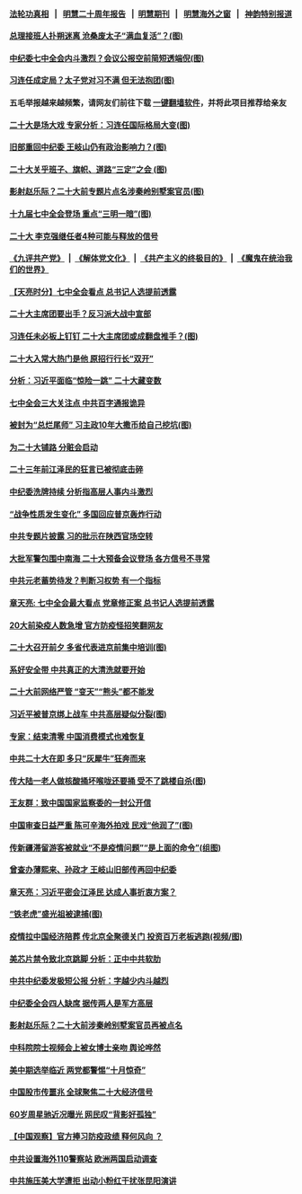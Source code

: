 #### [法轮功真相](https://github.com/gfw-breaker/truth/blob/master/README.md?t=0) &nbsp;&nbsp;|&nbsp;&nbsp; [明慧二十周年报告](https://github.com/gfw-breaker/mh-reports/blob/master/README.md?t=0) &nbsp;&nbsp;|&nbsp;&nbsp;[明慧期刊](https://github.com/gfw-breaker/mh-qikan) &nbsp;&nbsp;|&nbsp;&nbsp; [明慧海外之窗](https://github.com/gfw-breaker/mh-news/blob/master/README.md?t=0) &nbsp;&nbsp;|&nbsp;&nbsp; [神韵特别报道](https://github.com/gfw-breaker/mh-news/blob/master/shenyun.md?t=0)
#### [ 总理接班人扑朔迷离 沧桑废太子“满血复活”？(图)](https://github.com/gfw-breaker/banned-news1/blob/master/pages/p2/1018821.md)
#### [ 中纪委七中全会内斗激烈？会议公报空前简短透端倪(图)](https://github.com/gfw-breaker/banned-news1/blob/master/pages/p2/1018759.md)
#### [ 习连任成定局？太子党对习不满 但无法抱团(图)](https://github.com/gfw-breaker/banned-news1/blob/master/pages/p2/1018737.md)
#### 五毛举报越来越频繁，请网友们前往下载 [一键翻墙软件](https://github.com/gfw-breaker/ssr-accounts)，并将此项目推荐给亲友
#### [ 二十大是场大戏 专家分析：习连任国际格局大变(图)](https://github.com/gfw-breaker/banned-news1/blob/master/pages/p2/1018739.md)
#### [ 旧部重回中纪委 王岐山仍有政治影响力？(图)](https://github.com/gfw-breaker/banned-news1/blob/master/pages/p2/1018838.md)
#### [ 二十大关乎班子、旗帜、道路“三定”之会 (图)](https://github.com/gfw-breaker/banned-news1/blob/master/pages/p2/1018749.md)
#### [ 影射赵乐际？二十大前专题片点名涉秦岭别墅案官员(图)](https://github.com/gfw-breaker/banned-news1/blob/master/pages/p2/1018848.md)
#### [ 十九届七中全会登场 重点“三明一暗”(图)](https://github.com/gfw-breaker/banned-news1/blob/master/pages/p2/1018704.md)
#### [ 二十大 李克强继任者4种可能与释放的信号](https://github.com/gfw-breaker/banned-news1/blob/master/pages/nsc413/n13842649.md)
#### [《九评共产党》](https://github.com/begood0513/9ping.md/blob/master/README.md) &nbsp;|&nbsp; [《解体党文化》](../../../../jtdwh.md/blob/master/README.md)  &nbsp;|&nbsp; [《共产主义的终极目的》](../../../../gczydzjmd.md/blob/master/README.md) &nbsp;|&nbsp; [《魔鬼在统治我们的世界》](../../../../mgztzwmdsj.md/blob/master/README.md) 
#### [ 【天亮时分】七中全会看点 总书记人选提前透露](https://github.com/gfw-breaker/banned-news1/blob/master/pages/nsc413/n13842636.md)
#### [ 二十大主席团要出手？反习派大战中宣部](https://github.com/gfw-breaker/banned-news1/blob/master/pages/soh5/661221.md)
#### [ 习连任未必板上钉钉 二十大主席团或成翻盘推手？(图)](https://github.com/gfw-breaker/banned-news1/blob/master/pages/p2/1018673.md)
#### [ 二十大入常大热门是他 原招行行长“双开”](https://github.com/gfw-breaker/banned-news1/blob/master/pages/soh5/661134.md)
#### [ 分析：习近平面临“惊险一跳” 二十大藏变数](https://github.com/gfw-breaker/banned-news1/blob/master/pages/prog204/a103548503.md)
#### [ 七中全会三大关注点 中共百字通报诡异](https://github.com/gfw-breaker/banned-news1/blob/master/pages/nsc413/n13842488.md)
#### [ 被封为“总烂尾师” 习主政10年大撒币给自己挖坑(图)](https://github.com/gfw-breaker/banned-news1/blob/master/pages/p2/1018594.md)
#### [ 为二十大铺路 分赃会启动](https://github.com/gfw-breaker/banned-news1/blob/master/pages/soh5/661191.md)
#### [ 二十三年前江泽民的狂言已被彻底击碎](https://github.com/gfw-breaker/banned-news1/blob/master/pages/soh5/661104.md)
#### [ 中纪委洗牌持续 分析指高层人事内斗激烈](https://github.com/gfw-breaker/banned-news1/blob/master/pages/nsc413/n13842929.md)
#### [ “战争性质发生变化” 多国回应普京轰炸行动](https://github.com/gfw-breaker/banned-news1/blob/master/pages/nf4514/n13842518.md)
#### [ 中共专题片披露 习的批示在陕西官场空转](https://github.com/gfw-breaker/banned-news1/blob/master/pages/nsc413/n13843071.md)
#### [ 大批军警包围中南海 二十大预备会议登场 各方信号不寻常](https://github.com/gfw-breaker/banned-news1/blob/master/pages/prog204/a103548438.md)
#### [ 中共元老蓄势待发？判断习权势 有一个指标](https://github.com/gfw-breaker/banned-news1/blob/master/pages/soh5/661017.md)
#### [ 章天亮: 七中全会最大看点 党章修正案 总书记人选提前透露](https://github.com/gfw-breaker/banned-news1/blob/master/pages/soh5/661047.md)
#### [ 20大前染疫人数急增 官方防疫怪招笑翻网友](https://github.com/gfw-breaker/banned-news1/blob/master/pages/nsc413/n13842500.md)
#### [ 二十大召开前夕 多省代表进京前集中培训(图)](https://github.com/gfw-breaker/banned-news1/blob/master/pages/p2/1018702.md)
#### [ 系好安全带 中共真正的大清洗就要开始](https://github.com/gfw-breaker/banned-news1/blob/master/pages/soh5/661194.md)
#### [ 二十大前网络严管 “变天”“熊头”都不能发](https://github.com/gfw-breaker/banned-news1/blob/master/pages/soh5/661092.md)
#### [ 习近平被普京绑上战车 中共高层疑似分裂(图)](https://github.com/gfw-breaker/banned-news1/blob/master/pages/p2/999613.md)
#### [ 专家：结束清零 中国消费模式也难恢复](https://github.com/gfw-breaker/banned-news1/blob/master/pages/nsc413/n13842825.md)
#### [ 中共二十大在即 多只“灰犀牛”狂奔而来](https://github.com/gfw-breaker/banned-news1/blob/master/pages/prog204/a103548135.md)
#### [ 传大陆一老人做核酸捅坏喉咙还要捅 受不了跳楼自杀(图)](https://github.com/gfw-breaker/banned-news1/blob/master/pages/p1/1018765.md)
#### [ 王友群：致中国国家监察委的一封公开信](https://github.com/gfw-breaker/banned-news1/blob/master/pages/nsc413/n13842611.md)
#### [ 中国审查日益严重 陈可辛海外拍戏 民戏“他润了”(图)](https://github.com/gfw-breaker/banned-news1/blob/master/pages/p1/1018804.md)
#### [ 传新疆滞留游客被就业“不是疫情问题”“是上面的命令”(组图)](https://github.com/gfw-breaker/banned-news1/blob/master/pages/p1/1018753.md)
#### [ 曾查办薄熙来、孙政才 王岐山旧部传再回中纪委](https://github.com/gfw-breaker/banned-news1/blob/master/pages/prog204/a103548556.md)
#### [ 章天亮：习近平密会江泽民 达成人事折衷方案？](https://github.com/gfw-breaker/banned-news1/blob/master/pages/soh5/660870.md)
#### [ “铁老虎”盛光祖被逮捕(图)](https://github.com/gfw-breaker/banned-news1/blob/master/pages/p2/1018666.md)
#### [ 疫情拉中国经济陪葬 传北京全聚德关门 投资百万老板逃跑(视频/图)](https://github.com/gfw-breaker/banned-news1/blob/master/pages/p1/1018775.md)
#### [ 美芯片禁令致北京跳脚 分析：正中中共软肋](https://github.com/gfw-breaker/banned-news1/blob/master/pages/nsc413/n13842974.md)
#### [ 中共中纪委发极短公报 分析：字越少内斗越烈](https://github.com/gfw-breaker/banned-news1/blob/master/pages/nf4514/n13842176.md)
#### [ 中纪委全会四人缺席 据传两人是军方高层](https://github.com/gfw-breaker/banned-news1/blob/master/pages/prog204/a103548537.md)
#### [ 影射赵乐际？二十大前涉秦岭别墅案官员再被点名](https://github.com/gfw-breaker/banned-news1/blob/master/pages/prog204/a103548580.md)
#### [ 中科院院士视频会上被女博士亲吻 舆论哗然](https://github.com/gfw-breaker/banned-news1/blob/master/pages/nsc413/n13842363.md)
#### [ 美中期选举临近 两党都警惕“十月惊奇”](https://github.com/gfw-breaker/banned-news1/blob/master/pages/nf4514/n13842498.md)
#### [ 中国股市传噩兆 全球聚焦二十大经济信号](https://github.com/gfw-breaker/banned-news1/blob/master/pages/soh5/661086.md)
#### [ 60岁周星驰近况曝光 网民叹“背影好孤独”](https://github.com/gfw-breaker/banned-news1/blob/master/pages/nsc413/n13842632.md)
#### [ 【中国观察】官方捧习防疫政绩 释何风向 ？](https://github.com/gfw-breaker/banned-news1/blob/master/pages/nsc413/n13843166.md)
#### [ 中共设置海外110警察站 欧洲两国启动调查](https://github.com/gfw-breaker/banned-news1/blob/master/pages/nsc413/n13842597.md)
#### [ 中共施压美大学遭拒 出动小粉红干扰张昆阳演讲](https://github.com/gfw-breaker/banned-news1/blob/master/pages/nsc413/n13842202.md)
